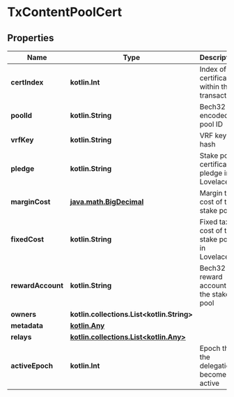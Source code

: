 
# TxContentPoolCert

## Properties
Name | Type | Description | Notes
------------ | ------------- | ------------- | -------------
**certIndex** | **kotlin.Int** | Index of the certificate within the transaction | 
**poolId** | **kotlin.String** | Bech32 encoded pool ID | 
**vrfKey** | **kotlin.String** | VRF key hash | 
**pledge** | **kotlin.String** | Stake pool certificate pledge in Lovelaces | 
**marginCost** | [**java.math.BigDecimal**](java.math.BigDecimal.md) | Margin tax cost of the stake pool | 
**fixedCost** | **kotlin.String** | Fixed tax cost of the stake pool in Lovelaces | 
**rewardAccount** | **kotlin.String** | Bech32 reward account of the stake pool | 
**owners** | **kotlin.collections.List&lt;kotlin.String&gt;** |  | 
**metadata** | [**kotlin.Any**](kotlin.Any.md) |  | 
**relays** | [**kotlin.collections.List&lt;kotlin.Any&gt;**](kotlin.Any.md) |  | 
**activeEpoch** | **kotlin.Int** | Epoch that the delegation becomes active | 



